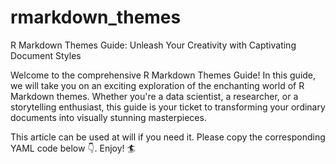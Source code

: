 # rmarkdown_themes
R Markdown Themes Guide: Unleash Your Creativity with Captivating Document Styles

Welcome to the comprehensive R Markdown Themes Guide! In this guide, we will take you on an exciting exploration of the enchanting world of R Markdown themes. Whether you're a data scientist, a researcher, or a storytelling enthusiast, this guide is your ticket to transforming your ordinary documents into visually stunning masterpieces.

This article can be used at will if you need it. Please copy the corresponding YAML code below 👇. 
Enjoy! 🏄
